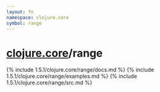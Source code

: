 ```yaml
---
layout: fn
namespace: clojure.core
symbol: range
---
```


# [clojure.core](../)/range

{% include 1.5.1/clojure.core/range/docs.md %}
{% include 1.5.1/clojure.core/range/examples.md %}
{% include 1.5.1/clojure.core/range/src.md %}

